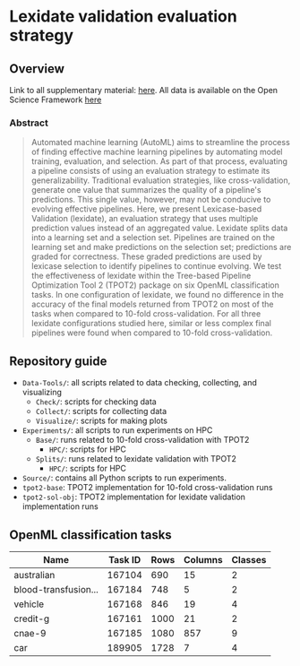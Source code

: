 # Lexidate validation evaluation strategy

## Overview

Link to all supplementary material: [here](https://jgh9094.github.io/GECCO-2024-LEXIDATE-EVALUATION/Bookdown/Pages/).
All data is available on the Open Science Framework [here](https://osf.io/mnzjg/)

### Abstract

> Automated machine learning (AutoML) aims to streamline the process of finding effective machine learning pipelines by automating model training, evaluation, and selection.
As part of that process, evaluating a pipeline consists of using an evaluation strategy to estimate its generalizability.
Traditional evaluation strategies, like cross-validation, generate one value that summarizes the quality of a pipeline's predictions.
This single value, however, may not be conducive to evolving effective pipelines.
Here, we present Lexicase-based Validation (lexidate), an evaluation strategy that uses multiple prediction values instead of an aggregated value.
Lexidate splits data into a learning set and a selection set.
Pipelines are trained on the learning set and make predictions on the selection set; predictions are graded for correctness.
These graded predictions are used by lexicase selection to identify pipelines to continue evolving.
We test the effectiveness of lexidate within the Tree-based Pipeline Optimization Tool 2 (TPOT2) package on six OpenML classification tasks.
In one configuration of lexidate, we found no difference in the accuracy of the final models returned from TPOT2 on most of the tasks when compared to 10-fold cross-validation.
For all three lexidate configurations studied here, similar or less complex final pipelines were found when compared to 10-fold cross-validation.

## Repository guide

- `Data-Tools/`: all scripts related to data checking, collecting, and visualizing
  - `Check/`: scripts for checking data
  - `Collect/`: scripts for collecting data
  - `Visualize/`: scripts for making plots
- `Experiments/`: all scripts to run experiments on HPC
  - `Base/`: runs related to 10-fold cross-validation with TPOT2
    - `HPC/`: scripts for HPC
  - `Splits/`: runs related to lexidate validation with TPOT2
    - `HPC/`: scripts for HPC
- `Source/`: contains all Python scripts to run experiments.
- `tpot2-base`: TPOT2 implementation for 10-fold cross-validation runs
- `tpot2-sol-obj`: TPOT2 implementation for lexidate validation implementation runs


## OpenML classification tasks

| Name                    | Task ID | Rows | Columns | Classes |
|-------------------------|---------|------|---------|---------|
| australian              | 167104  | 690  | 15      | 2       |
| blood-transfusion...    | 167184  | 748  | 5       | 2       |
| vehicle                 | 167168  | 846  | 19      | 4       |
| credit-g                | 167161  | 1000 | 21      | 2       |
| cnae-9                  | 167185  | 1080 | 857     | 9       |
| car                     | 189905  | 1728 | 7       | 4       |
